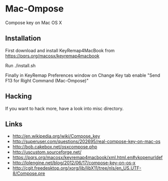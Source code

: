 Mac-Ompose
==========

Compose key on Mac OS X

Installation
------------

First download and install KeyRemap4MacBook from
https://pqrs.org/macosx/keyremap4macbook

Run ./install.sh

Finally in KeyRemap Preferences window on Change Key tab
enable "Send F13 for Right Command (Mac-Ompose)"

Hacking
-------

If you want to hack more, have a look into misc directory.

Links
-----

 - http://en.wikipedia.org/wiki/Compose_key
 - http://superuser.com/questions/202695/real-compose-key-on-mac-os
 - http://bob.cakebox.net/osxcompose.php
 - http://uscustom.sourceforge.net/
 - https://pqrs.org/macosx/keyremap4macbook/xml.html.en#vkopenurldef
 - http://lolengine.net/blog/2012/06/17/compose-key-on-os-x
 - http://cgit.freedesktop.org/xorg/lib/libX11/tree/nls/en_US.UTF-8/Compose.pre
